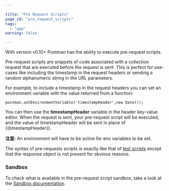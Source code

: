 ```yaml
---

title: "Pre Request Scripts"
page_id: "pre_request_scripts"
tags: 
  - "app"
warning: false

---
```


With version v0.10+ Postman has the ability to execute pre-request scripts.

Pre-request scripts are snippets of code associated with a collection request that are executed before the request is sent. This is perfect for use-cases like including the timestamp in the request headers or sending a random alphanumeric string in the URL parameters.

For example, to include a timestamp in the request headers you can set an environment variable with the value returned from a function:

    postman.setEnvironmentVariable('timestampHeader',new Date());

You can then use the **timestampHeader** variable in the header key-value editor. When the request is sent, your pre-request script will be executed, and the value of timestampHeader will be sent in place of {{timestampHeader}}.

**注意:** An environment will have to be active for env variables to be set.

The syntax of pre-requests scripts is exactly like that of [test scripts][0] except that the response object is not present for obvious reasons.

### Sandbox

To check what is available in the pre-request script sandbox, take a look at the [Sandbox documentation][1].


[0]: https://www.postman.com/docs/jetpacks_writing_tests
[1]: https://www.postman.com/docs/jetpacks_sandbox
